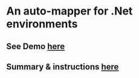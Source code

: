 # An auto-mapper for .Net environments

## See Demo [here](https://vacoj.github.io/rollercoaster/services-and-apis/all-applications/)

## Summary & instructions [here](https://vacoj.github.io/posts/mapping_dotnet_environments/)